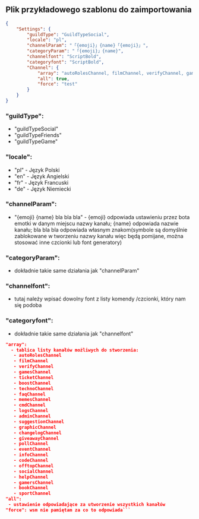## Plik przykładowego szablonu do zaimportowania

```json
{
    "Settings": {
        "guildType": "GuildTypeSocial",
        "locale": "pl",
        "channelParam": "「{emoji}」{name}「{emoji}」",
        "categoryParam": "「{emoji}」{name}",
        "channelfont": "ScriptBold",
        "categoryfont": "ScriptBold",
        "Channel": {
            "array": "autoRolesChannel, filmChannel, verifyChannel, gamesChannel, ticketChannel, boostChannel, technoChannel, faqChannel, memesChannel, cmdChannel, logsChannel, adminChannel, suggestionChannel, graphicChannel, changelogChannel, giveawayChannel, pollChannel, eventChannel, infoChannel, codeChannel, offtopChannel, socialChannel, helpChannel, gamersChannel, bookChannel, sportChannel",
            "all": true,
            "force": "test"
        }
    }
}
```
### "guildType":
 - "guildTypeSocial"
 - "guildTypeFriends"
 - "guildTypeGame"
### "locale":
 - "pl" - Język Polski
 - "en" - Język Angielski 
 - "fr" - Język Francuski
- "de" - Język Niemiecki
### "channelParam":
 - "{emoji} {name} bla bla bla" - {emoji} odpowiada ustawieniu przez bota emotki w danym miejscu nazwy kanału; {name} odpowiada nazwie kanału; bla bla bla odpowiada własnym znakom(symbole są domyślnie zablokowane w tworzeniu nazwy kanału więc będą pomijane, można stosować inne czcionki lub font generatory)
### "categoryParam":
 - dokładnie takie same działania jak "channelParam"
### "channelfont":
 - tutaj należy wpisać dowolny font z listy komendy /czcionki, który nam się podoba
### "categoryfont":
 - dokładnie takie same działania jak "channelfont"
```json "Channel":
"array": 
  - tablica listy kanałów możliwych do stworzenia:
   - autoRolesChannel
   - filmChannel
   - verifyChannel
   - gamesChannel
   - ticketChannel
   - boostChannel
   - technoChannel
   - faqChannel
   - memesChannel
   - cmdChannel
   - logsChannel
   - adminChannel
   - suggestionChannel
   - graphicChannel
   - changelogChannel
   - giveawayChannel
   - pollChannel
   - eventChannel
   - infoChannel
   - codeChannel
   - offtopChannel
   - socialChannel
   - helpChannel
   - gamersChannel
   - bookChannel
   - sportChannel
"all":
 - ustawienie odpowiadające za utworzenie wszystkich kanałów
"force": wsm nie pamiętam za co to odpowiada```
